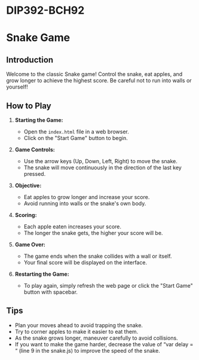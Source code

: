 # DIP392-BCH92

# Snake Game

## Introduction
Welcome to the classic Snake game! Control the snake, eat apples, and grow longer to achieve the highest score. Be careful not to run into walls or yourself!

## How to Play
1. **Starting the Game:**
   - Open the `index.html` file in a web browser.
   - Click on the "Start Game" button to begin.

2. **Game Controls:**
   - Use the arrow keys (Up, Down, Left, Right) to move the snake.
   - The snake will move continuously in the direction of the last key pressed.

3. **Objective:**
   - Eat apples to grow longer and increase your score.
   - Avoid running into walls or the snake's own body.

4. **Scoring:**
   - Each apple eaten increases your score.
   - The longer the snake gets, the higher your score will be.

5. **Game Over:**
   - The game ends when the snake collides with a wall or itself.
   - Your final score will be displayed on the interface.

6. **Restarting the Game:**
   - To play again, simply refresh the web page or click the "Start Game" button with spacebar.

## Tips
- Plan your moves ahead to avoid trapping the snake.
- Try to corner apples to make it easier to eat them.
- As the snake grows longer, maneuver carefully to avoid collisions.
- If you want to make the game harder, decrease the value of “var delay = “ (line 9 in the snake.js) to improve the speed of the snake.
